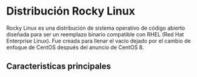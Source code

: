 # Distribución Rocky Linux
Rocky Linux es una distribución de sistema operativo de código abierto diseñada para ser un reemplazo binario compatible con RHEL (Red Hat Enterprise Linux). Fue creada para llenar el vacío dejado por el cambio de enfoque de CentOS después del anuncio de CentOS 8.

## Caracteristicas principales

